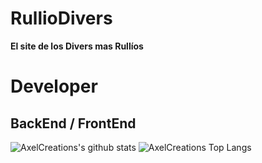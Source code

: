 # RullioDivers

**El site de los Divers mas Rullíos**

# Developer

## BackEnd / FrontEnd
![AxelCreations's github stats](https://github-readme-stats.vercel.app/api?username=axelcreations&show_icons=true&theme=dark)
![AxelCreations Top Langs](https://github-readme-stats.vercel.app/api/top-langs/?username=axelcreations&theme=dark&layout=compact)